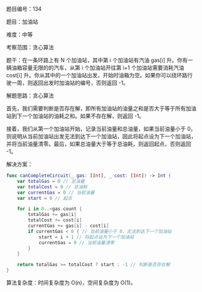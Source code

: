 题目编号：134

题目：加油站

难度：中等

考察范围：贪心算法

题干：在一条环路上有 N 个加油站，其中第 i 个加油站有汽油 gas[i] 升。你有一辆油箱容量无限的的汽车，从第 i 个加油站开往第 i+1 个加油站需要消耗汽油 cost[i] 升。你从其中的一个加油站出发，开始时油箱为空。如果你可以绕环路行驶一周，则返回出发时加油站的编号，否则返回 -1。

解题思路：贪心算法

首先，我们需要判断是否存在解，即所有加油站的油量之和是否大于等于所有加油站到下一个加油站的油耗之和。如果不存在解，则返回 -1。

接着，我们从第一个加油站开始，记录当前油量和总油量，如果当前油量小于 0，则说明从当前加油站出发无法到达下一个加油站，因此将起点设为下一个加油站，并将当前油量清零。最后，如果总油量大于等于总油耗，则返回起点，否则返回 -1。

解决方案：

```swift
func canCompleteCircuit(_ gas: [Int], _ cost: [Int]) -> Int {
    var totalGas = 0 // 总油量
    var totalCost = 0 // 总油耗
    var currentGas = 0 // 当前油量
    var start = 0 // 起点

    for i in 0..<gas.count {
        totalGas += gas[i]
        totalCost += cost[i]
        currentGas += gas[i] - cost[i]
        if currentGas < 0 { // 当前油量小于 0，无法到达下一个加油站
            start = i + 1 // 将起点设为下一个加油站
            currentGas = 0 // 当前油量清零
        }
    }

    return totalGas >= totalCost ? start : -1 // 判断是否存在解
}
```

算法复杂度：时间复杂度为 O(n)，空间复杂度为 O(1)。